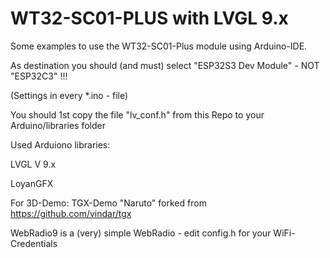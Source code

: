 # WT32-SC01-PLUS with LVGL 9.x

Some examples to use the WT32-SC01-Plus module using Arduino-IDE.

As destination you should (and must) select "ESP32S3 Dev Module" - NOT "ESP32C3" !!!

(Settings in every *.ino - file)

You should 1st copy the file "lv_conf.h" from this Repo to your Arduino/libraries folder

Used Arduiono libraries:

LVGL V 9.x

LoyanGFX

For 3D-Demo:
TGX-Demo "Naruto" forked from https://github.com/vindar/tgx


WebRadio9 is a (very) simple WebRadio - edit config.h for your WiFi-Credentials
